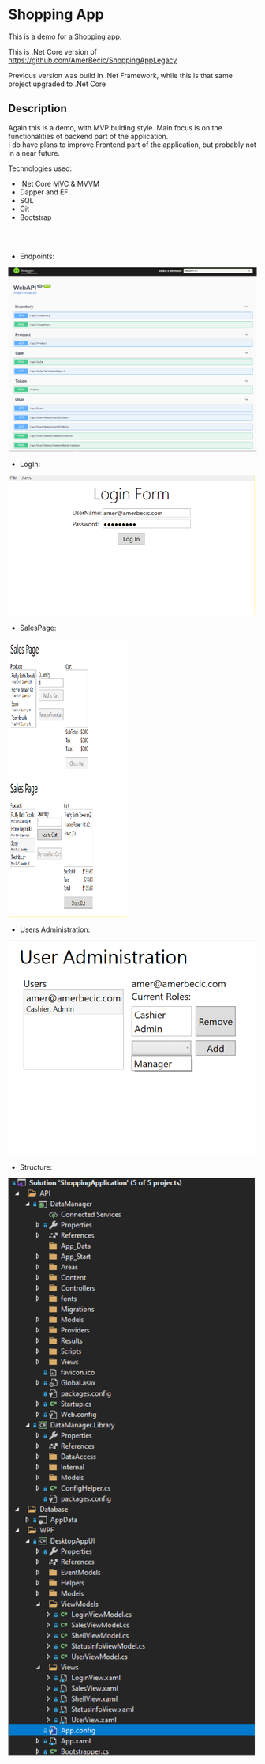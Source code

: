 # Shopping App
This is a demo for a Shopping app.

This is .Net Core version of https://github.com/AmerBecic/ShoppingAppLegacy

Previous version was build in .Net Framework, while this is that same project upgraded to .Net Core

## Description

Again this is a demo, with MVP bulding style. Main focus is on the functionalities of backend part of the application. <br/>
I do have plans to improve Frontend part of the application, but probably not in a near future.

Technologies used:

- .Net Core MVC & MVVM
- Dapper and EF
- SQL
- Git
- Bootstrap 

<br/>
<br/>

- Endpoints:
<img src="/README-pics/Endpoints.png" />

- LogIn:
<img src="/README-pics/LogIn.png" width="500" />

- SalesPage:
<p float="left">
  <img src="/README-pics/SalesPage1.png" height="280" width="48%"/>
  &nbsp;&nbsp;&nbsp;&nbsp;&nbsp;
  <img src="/README-pics/SalesPage2.png" height="280" width="48%"/>
  &nbsp;&nbsp;&nbsp;&nbsp;&nbsp;
</p>

- Users Administration:
<img src="/README-pics/UserAdministration.png" />

- Structure:
<img src="/README-pics/Structure.png" width="500" />

